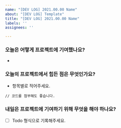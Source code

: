 ```yaml
---
name: "[DEV LOG] 2021.00.00 Name"
about: "[DEV LOG] Template"
title: "[DEV LOG] 2021.00.00 Name"
labels: ''
assignees: ''

---
```


### 오늘은 어떻게 프로젝트에 기여했나요?
- 
### 오늘의 프로젝트에서 힘든 점은 무엇인가요?
- 항목별로 적어주세요.
```
// 코드를 첨부해도 좋습니다.
```
### 내일은 프로젝트에 기여하기 위해 무엇을 해야 하나요?
 - [ ] Todo 형식으로 기록해주세요.
